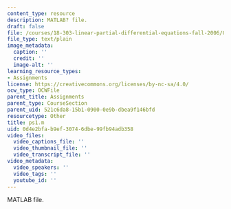 ```yaml
---
content_type: resource
description: MATLAB? file.
draft: false
file: /courses/18-303-linear-partial-differential-equations-fall-2006/0d4e2bfab9ef30746dbe99fb94adb358_ps1.m
file_type: text/plain
image_metadata:
  caption: ''
  credit: ''
  image-alt: ''
learning_resource_types:
- Assignments
license: https://creativecommons.org/licenses/by-nc-sa/4.0/
ocw_type: OCWFile
parent_title: Assignments
parent_type: CourseSection
parent_uid: 521c6da8-15b1-0900-0e9b-dbea9f146bfd
resourcetype: Other
title: ps1.m
uid: 0d4e2bfa-b9ef-3074-6dbe-99fb94adb358
video_files:
  video_captions_file: ''
  video_thumbnail_file: ''
  video_transcript_file: ''
video_metadata:
  video_speakers: ''
  video_tags: ''
  youtube_id: ''
---
```

MATLAB file.

